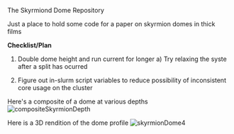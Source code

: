 The Skyrmiond Dome Repository

Just a place to hold some code for a paper on skyrmion domes in thick films

**********Checklist/Plan**********

1)  Double dome height and run current for longer
    a)  Try relaxing the syste after a split has ocurred

2)  Figure out in-slurm script variables to reduce possibility of inconsistent core usage on the cluster

Here's a composite of a dome at various depths
![compositeSkyrmionDepth](https://user-images.githubusercontent.com/74024926/151843302-36616cc4-1cac-46bd-99ac-640567006241.png)

Here is a 3D rendition of the dome profile
![skyrmionDome4](https://user-images.githubusercontent.com/74024926/151843738-cbc5f439-74a9-4815-a828-59b986dfe383.png)
